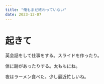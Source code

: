 ```yaml
---
title: "俺もまだ終わっていない"
date: 2023-12-07
---
```


# 起きて
英会話をして仕事をする。スライドを作ったり。

体に跡があったりする。太ももにね。

夜はラーメン食べた。少し最近忙しいね。